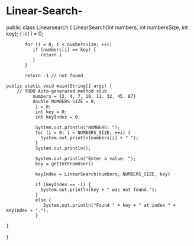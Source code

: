 # Linear-Search-

public class Linearsearch {
	LinearSearch(int numbers, int numbersSize, int key); {
		   int i = 0;

		   for (i = 0; i < numbersSize; ++i)
		      if (numbers[i] == key) {
		         return i
		      }
		   }
		      
		   return -1 // not found
				   
	public static void main(String[] args) {
		// TODO Auto-generated method stub
			  numbers = {2, 4, 7, 10, 11, 32, 45, 87}
			  double NUMBERS_SIZE = 8;
			   i = 0;
			   int key = 0;
			   int keyIndex = 0;
			      
			   System.out.println("NUMBERS: ");
			   for (i = 0; i < NUMBERS_SIZE; ++i) {
			     System.out.println(numbers[i] + " ");
			   }
			   System.out.println();
			      
			   System.out.println("Enter a value: ");
			   key = getIntFromUser()
			      
			   keyIndex = LinearSearch(numbers, NUMBERS_SIZE, key)
			      
			   if (keyIndex == -1) {
			     System.out.println(key + " was not found.");
			   } 
			   else {
			      System.out.println("Found " + key + " at index " + keyIndex + ".");
			   }
		   
	}

}
